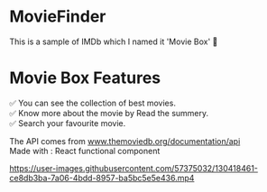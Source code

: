 # MovieFinder

This is a sample of IMDb which I named it 'Movie Box' 🎥

# Movie Box Features

✅ You can see the collection of best movies.
<br/>
✅ Know more about the movie by Read the summery.
<br/>
✅ Search your favourite movie.

The API comes from www.themoviedb.org/documentation/api
<br/>
Made with : React functional component 



https://user-images.githubusercontent.com/57375032/130418461-ce8db3ba-7a06-4bdd-8957-ba5bc5e5e436.mp4


